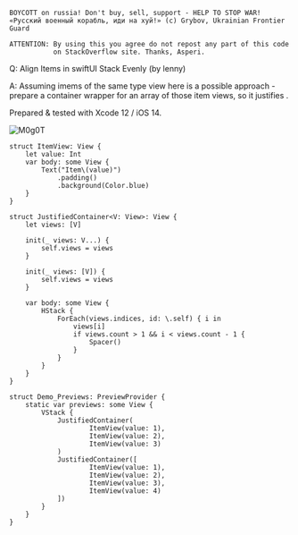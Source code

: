 ```
BOYCOTT on russia! Don't buy, sell, support - HELP TO STOP WAR!
«Русский военный корабль, иди на хуй!» (c) Grybov, Ukrainian Frontier Guard

ATTENTION: By using this you agree do not repost any part of this code
           on StackOverflow site. Thanks, Asperi.
```

Q: Align Items in swiftUI Stack Evenly (by lenny)

A: Assuming imems of the same type view here is a possible approach - prepare a container
wrapper for an array of those item views, so it justifies . 

Prepared & tested with Xcode 12 / iOS 14.

![M0g0T](https://user-images.githubusercontent.com/62171579/165547087-766f909c-7eec-4603-8a51-535647db2289.png)

```
struct ItemView: View {
	let value: Int
	var body: some View {
		Text("Item\(value)")
			.padding()
			.background(Color.blue)
	}
}

struct JustifiedContainer<V: View>: View {
	let views: [V]
	
	init(_ views: V...) {
		self.views = views
	}

	init(_ views: [V]) {
		self.views = views
	}
	
	var body: some View {
		HStack {
			ForEach(views.indices, id: \.self) { i in
				views[i]
				if views.count > 1 && i < views.count - 1 {
					Spacer()
				}
			}
		}
	}
}

struct Demo_Previews: PreviewProvider {
    static var previews: some View {
		VStack {
			JustifiedContainer(
					ItemView(value: 1),
					ItemView(value: 2),
					ItemView(value: 3)
			)
			JustifiedContainer([
					ItemView(value: 1),
					ItemView(value: 2),
					ItemView(value: 3),
					ItemView(value: 4)
			])
		}
    }
}
```
